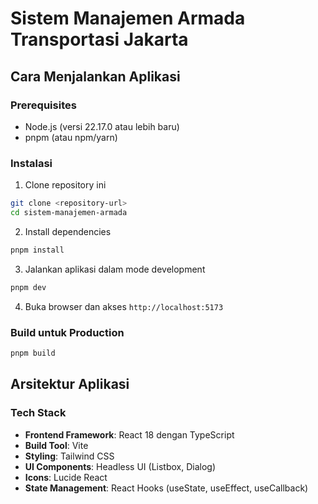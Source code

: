 # Sistem Manajemen Armada Transportasi Jakarta

## Cara Menjalankan Aplikasi

### Prerequisites
- Node.js (versi 22.17.0 atau lebih baru)
- pnpm (atau npm/yarn)

### Instalasi
1. Clone repository ini
```bash
git clone <repository-url>
cd sistem-manajemen-armada
```

2. Install dependencies
```bash
pnpm install
```

3. Jalankan aplikasi dalam mode development
```bash
pnpm dev
```

4. Buka browser dan akses `http://localhost:5173`

### Build untuk Production
```bash
pnpm build
```

## Arsitektur Aplikasi

### Tech Stack
- **Frontend Framework**: React 18 dengan TypeScript
- **Build Tool**: Vite
- **Styling**: Tailwind CSS
- **UI Components**: Headless UI (Listbox, Dialog)
- **Icons**: Lucide React
- **State Management**: React Hooks (useState, useEffect, useCallback)
